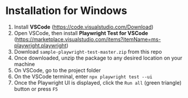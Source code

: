 # Installation for Windows
1. Install **VSCode** (https://code.visualstudio.com/Download)
2. Open VSCode, then install **Playwright Test for VSCode** (https://marketplace.visualstudio.com/items?itemName=ms-playwright.playwright)
3. Download ```sample-playwright-test-master.zip``` from this repo
4. Once downloaded, unzip the package to any desired location on your machine
5. On VSCode, go to the project folder
6. On the VSCode terminal, enter ```npx playwright test --ui```
7. Once the Playwright UI is displayed, click the ```Run all``` (green triangle) button or press ```F5```

